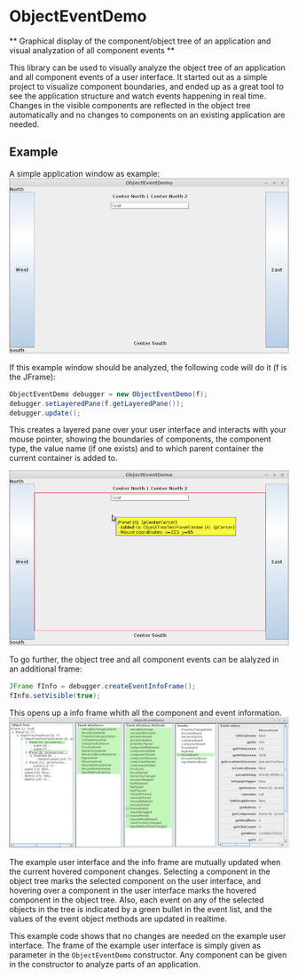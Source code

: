 # ObjectEventDemo

** Graphical display of the component/object tree of an application and visual analyzation of all component events  **

This library can be used to visually analyze the object tree of an application and all component events of a user interface. 
It started out as a simple project to visualize component boundaries, and ended up as a great tool to see the application 
structure and watch events happening in real time. Changes in the visible components are reflected in the object tree 
automatically and no changes to components on an existing application are needed.



## Example

A simple application window as example:
![An example user interface](ObjectEventDemo_example.png?raw=true "An example user interface")

If this example window should be analyzed, the following code will do it (f is the JFrame):
```java
ObjectEventDemo debugger = new ObjectEventDemo(f);
debugger.setLayeredPane(f.getLayeredPane());
debugger.update();
```

This creates a layered pane over your user interface and interacts with your mouse pointer, showing the boundaries of components, 
the component type, the value name (if one exists) and to which parent container the current container is added to.

![A user interface with component boundaries and info](ObjectEventDemo.png?raw=true "A user interface with component boundaries and info")


To go further, the object tree and all component events can be alalyzed in an additional frame:
```java
JFrame fInfo = debugger.createEventInfoFrame();
fInfo.setVisible(true);
```

This opens up a info frame whith all the component and event information. 
![Object tree and event info frame](ObjectEventDemo_infopanel.png?raw=true "Object tree and event info frame")


The example user interface and the info frame are mutually updated when the current hovered component changes. Selecting a component 
in the object tree marks the selected component on the user interface, and hovering over a component in the user interface 
marks the hovered component in the object tree. Also, each event on any of the selected objects in the tree is indicated 
by a green bullet in the event list, and the values of the event object methods are updated in realtime.

This example code shows that no changes are needed on the example user interface. The frame of the example user interface is 
simply given as parameter in the `ObjectEventDemo` constructor. Any component can be given in the constructor to analyze 
parts of an application.


